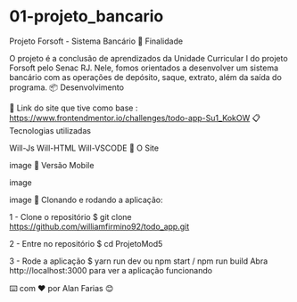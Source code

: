# 01-projeto_bancario

Projeto Forsoft - Sistema Bancário
🚀 Finalidade

O projeto é a conclusão de aprendizados da Unidade Curricular I do projeto Forsoft pelo Senac RJ. Nele, fomos orientados a desenvolver um sistema bancário com  as operações de depósito, saque, extrato, além da saída do programa.
📦 Desenvolvimento

📌 Link do site que tive como base : https://www.frontendmentor.io/challenges/todo-app-Su1_KokOW
📋 Tecnologias utilizadas

Will-Js  Will-HTML Will-VSCODE 
📄 O Site

image
📄 Versão Mobile

image

image
📌 Clonando e rodando a aplicação:

1 - Clone o repositório $ git clone https://github.com/williamfirmino92/todo_app.git

2 - Entre no repositório $ cd ProjetoMod5

3 - Rode a aplicação $ yarn run dev ou npm start / npm run build Abra http://localhost:3000 para ver a aplicação funcionando

⌨️ com ❤️ por Alan Farias 😊
